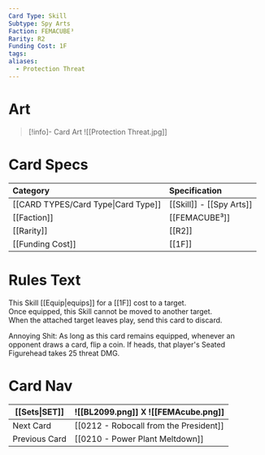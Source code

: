 ```yaml
---
Card Type: Skill
Subtype: Spy Arts
Faction: FEMACUBE³
Rarity: R2
Funding Cost: 1F
tags: 
aliases:
  - Protection Threat
---
```

# Art

> [!info]- Card Art
> ![[Protection Threat.jpg]]

# Card Specs

| Category | Specification| 
| :--- | :--- |
| [[CARD TYPES/Card Type\|Card Type]] | [[Skill]] - [[Spy Arts]] |  
| [[Faction]] | [[FEMACUBE³]] |  
| [[Rarity]] | [[R2]] |  
| [[Funding Cost]] | [[1F]] |  

# Rules Text  

This Skill [[Equip|equips]] for a [[1F]] cost to a target.  
Once equipped, this Skill cannot be moved to another target.  
When the attached target leaves play, send this card to discard.  

Annoying Shit: 
As long as this card remains equipped, whenever an opponent draws a card, flip a coin.
If heads, that player's Seated Figurehead takes 25 threat DMG.

# Card Nav

| [[Sets\|SET]] |  ![[BL2099.png]] 𐌢 ![[FEMAcube.png]] |
| ------------- | ------------------------------ |
| Next Card     | [[0212 - Robocall from the President]] |
| Previous Card | [[0210 - Power Plant Meltdown]] |


